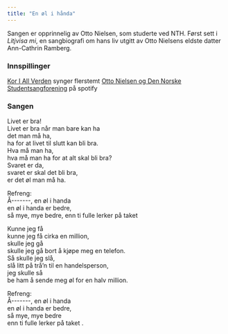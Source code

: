 ```yaml
---
title: "En øl i hånda"
---
```


Sangen er opprinnelig av Otto Nielsen, som studerte ved NTH. Først sett i _Litjvisa mi_, en sangbiografi om hans liv utgitt av Otto Nielsens eldste datter Ann-Cathrin Ramberg.

### **Innspillinger**

[Kor I All Verden](https://www.youtube.com/watch?v=kptE9R7SxX8) synger flerstemt
[Otto Nielsen og Den Norske Studentsangforening](http://open.spotify.com/track/681rpbNuR41d7XwM86XTtG) på spotify

### **Sangen**

Livet er bra!  
Livet er bra når man bare kan ha  
det man må ha,  
ha for at livet til slutt kan bli bra.  
Hva må man ha,  
hva må man ha for at alt skal bli bra?  
Svaret er da,  
svaret er skal det bli bra,  
er det øl man må ha.  

Refreng:  
Å-------, en øl i handa  
en øl i handa er bedre,  
så mye, mye bedre,
enn ti fulle lerker på taket  

Kunne jeg få  
kunne jeg få cirka en million,  
skulle jeg gå  
skulle jeg gå bort å kjøpe meg en telefon.  
Så skulle jeg slå,  
slå litt på trå’n til en handelsperson,  
jeg skulle så  
be ham å sende meg øl for en halv million.  

Refreng:  
Å-------, en øl i handa  
en øl i handa er bedre,  
så mye, mye bedre  
enn ti fulle lerker på taket .  